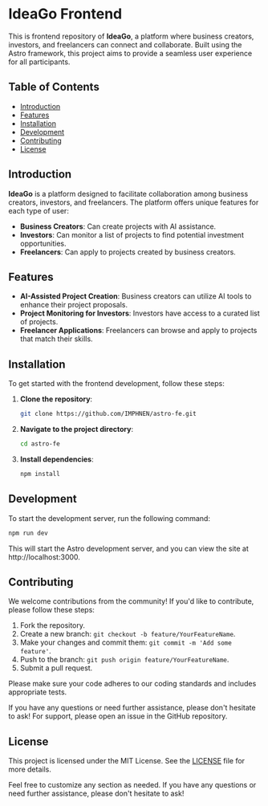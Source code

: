 # IdeaGo Frontend

This is frontend repository of **IdeaGo**, a platform where business creators, investors, and freelancers can connect and collaborate. Built using the Astro framework, this project aims to provide a seamless user experience for all participants.

## Table of Contents

- [Introduction](#introduction)
- [Features](#features)
- [Installation](#installation)
- [Development](#development)
- [Contributing](#contributing)
- [License](#license)

## Introduction

**IdeaGo** is a platform designed to facilitate collaboration among business creators, investors, and freelancers. The platform offers unique features for each type of user:

- **Business Creators**: Can create projects with AI assistance.
- **Investors**: Can monitor a list of projects to find potential investment opportunities.
- **Freelancers**: Can apply to projects created by business creators.

## Features

- **AI-Assisted Project Creation**: Business creators can utilize AI tools to enhance their project proposals.
- **Project Monitoring for Investors**: Investors have access to a curated list of projects.
- **Freelancer Applications**: Freelancers can browse and apply to projects that match their skills.

## Installation

To get started with the frontend development, follow these steps:

1. **Clone the repository**:
   ```bash
   git clone https://github.com/IMPHNEN/astro-fe.git
   ```
2. **Navigate to the project directory**:
   ```bash
   cd astro-fe
   ```
3. **Install dependencies**:
   ```bash
   npm install
   ```

## Development

To start the development server, run the following command:

```bash
npm run dev
```

This will start the Astro development server, and you can view the site at http://localhost:3000.

## Contributing

We welcome contributions from the community! If you'd like to contribute, please follow these steps:

1. Fork the repository.
2. Create a new branch: `git checkout -b feature/YourFeatureName`.
3. Make your changes and commit them: `git commit -m 'Add some feature'`.
4. Push to the branch: `git push origin feature/YourFeatureName`.
5. Submit a pull request.

Please make sure your code adheres to our coding standards and includes appropriate tests.

If you have any questions or need further assistance, please don't hesitate to ask!
For support, please open an issue in the GitHub repository.

## License

This project is licensed under the MIT License. See the [LICENSE](LICENSE) file for more details.

Feel free to customize any section as needed. If you have any questions or need further assistance, please don't hesitate to ask!
